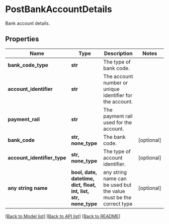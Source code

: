 # PostBankAccountDetails

Bank account details.

## Properties
Name | Type | Description | Notes
------------ | ------------- | ------------- | -------------
**bank_code_type** | **str** | The type of bank code. | 
**account_identifier** | **str** | The account number or unique identifier for the account. | 
**payment_rail** | **str** | The payment rail used for the account. | 
**bank_code** | **str, none_type** | The bank code. | [optional] 
**account_identifier_type** | **str, none_type** | The type of account identifier. | [optional] 
**any string name** | **bool, date, datetime, dict, float, int, list, str, none_type** | any string name can be used but the value must be the correct type | [optional]

[[Back to Model list]](../README.md#documentation-for-models) [[Back to API list]](../README.md#documentation-for-api-endpoints) [[Back to README]](../README.md)



